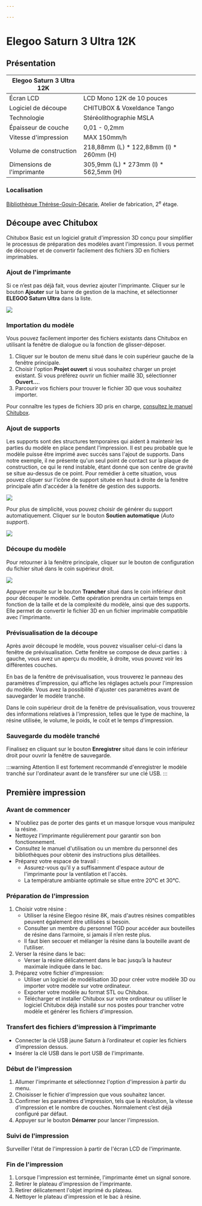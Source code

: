 ```yaml
---

---
```


# Elegoo Saturn 3 Ultra 12K

## Présentation

| Elegoo Saturn 3 Ultra 12K||
|-----|-----|
|Écran LCD|	LCD Mono 12K de 10 pouces|
|Logiciel de découpe| CHITUBOX & Voxeldance Tango|
|Technologie| Stéréolithographie MSLA|
|Épaisseur de couche| 0,01 - 0,2mm|
|Vitesse d'impression| MAX 150mm/h|
|Volume de construction| 218,88mm (L) * 122,88mm (l) * 260mm (H)|
|Dimensions de l'imprimante| 305,9mm (L) * 273mm (l) * 562,5mm (H)|

### Localisation

[Bibliothèque Thérèse-Gouin-Décarie](https://bib.umontreal.ca/espaces/#tgd), Atelier de fabrication, 2<sup>e</sup> étage.

## Découpe avec Chitubox

Chitubox Basic est un logiciel gratuit d'impression 3D conçu pour simplifier le processus de préparation des modèles avant l'impression. Il vous permet de découper et de convertir facilement des fichiers 3D en fichiers imprimables.

### Ajout de l'imprimante

Si ce n’est pas déjà fait, vous devriez ajouter l'imprimante. Cliquer sur le bouton **Ajouter** sur la barre de gestion de la machine, et sélectionner **ELEGOO Saturn Ultra** dans la liste.

![](/img/docs/chitubox-1.webp)

### Importation du modèle

Vous pouvez facilement importer des fichiers existants dans Chitubox en utilisant la fenêtre de dialogue ou la fonction de glisser-déposer. 

1. Cliquer sur le bouton de menu situé dans le coin supérieur gauche de la fenêtre principale.
2. Choisir l'option **Projet ouvert** si vous souhaitez charger un projet existant. Si vous préférez ouvrir un fichier maillé 3D, sélectionner **Ouvert...**.
3. Parcourir vos fichiers pour trouver le fichier 3D que vous souhaitez importer.

Pour connaître les types de fichiers 3D pris en charge, [consultez le manuel Chitubox](https://docs.chitubox.com/en-US/chitubox-basic/latest/introduction).

### Ajout de supports

Les supports sont des structures temporaires qui aident à maintenir les parties du modèle en place pendant l'impression.
Il est peu probable que le modèle puisse être imprimé avec succès sans l'ajout de supports. Dans notre exemple, il ne présente qu'un seul point de contact sur la plaque de construction, ce qui le rend instable, étant donné que son centre de gravité se situe au-dessus de ce point. Pour remédier à cette situation, vous pouvez cliquer sur l'icône de support située en haut à droite de la fenêtre principale afin d'accéder à la fenêtre de gestion des supports. 

![](/img/docs/chitubox-2.webp)

Pour plus de simplicité, vous pouvez choisir de générer du support automatiquement. Cliquer sur le bouton **Soutien automatique** (*Auto support*).

![](/img/docs/chitubox-3.webp)

### Découpe du modèle

Pour retourner à la fenêtre principale, cliquer sur le bouton de configuration du fichier situé dans le coin supérieur droit.

![](/img/docs/chitubox-4.webp)

Appuyer ensuite sur le bouton **Trancher** situé dans le coin inférieur droit pour découper le modèle. Cette opération prendra un certain temps en fonction de la taille et de la complexité du modèle, ainsi que des supports. Elle permet de convertir le fichier 3D en un fichier imprimable compatible avec l'imprimante.

### Prévisualisation de la découpe

Après avoir découpé le modèle, vous pouvez visualiser celui-ci dans la fenêtre de prévisualisation. Cette fenêtre se compose de deux parties : à gauche, vous avez un aperçu du modèle, à droite, vous pouvez voir les différentes couches.

En bas de la fenêtre de prévisualisation, vous trouverez le panneau des paramètres d'impression, qui affiche les réglages actuels pour l'impression du modèle. Vous avez la possibilité d'ajuster ces paramètres avant de sauvegarder le modèle tranché.

Dans le coin supérieur droit de la fenêtre de prévisualisation, vous trouverez des informations relatives à l'impression, telles que le type de machine, la résine utilisée, le volume, le poids, le coût et le temps d'impression.

### Sauvegarde du modèle tranché

Finalisez en cliquant sur le bouton **Enregistrer** situé dans le coin inférieur droit pour ouvrir la fenêtre de sauvegarde.

:::warning Attention
Il est fortement recommandé d'enregistrer le modèle tranché sur l'ordinateur avant de le transférer sur une clé USB.
:::

## Première impression

### Avant de commencer

- N'oubliez pas de porter des gants et un masque lorsque vous manipulez la résine.
- Nettoyez l'imprimante régulièrement pour garantir son bon fonctionnement.
- Consultez le manuel d'utilisation ou un membre du personnel des bibliothèques pour obtenir des instructions plus détaillées.
- Préparez votre espace de travail :
    - Assurez-vous qu'il y a suffisamment d'espace autour de l'imprimante pour la ventilation et l'accès.
    - La température ambiante optimale se situe entre 20°C et 30°C.

### Préparation de l'impression

1. Choisir votre résine :
    - Utiliser la résine Elegoo résine 8K, mais d'autres résines compatibles peuvent également être utilisées si besoin.
    - Consulter un membre du personnel TGD pour accéder aux bouteilles de résine dans l’armoire, si jamais il n’en reste plus.
    - Il faut bien secouer et mélanger la résine dans la bouteille avant de l’utiliser.
2. Verser la résine dans le bac:
    - Verser la résine délicatement dans le bac jusqu’à la hauteur maximale indiquée dans le bac.
3. Préparez votre fichier d'impression:
    - Utiliser un logiciel de modélisation 3D pour créer votre modèle 3D ou importer votre modèle sur votre ordinateur.
    - Exporter votre modèle au format STL ou Chitubox.
    - Télécharger et installer Chitubox sur votre ordinateur ou utiliser le logiciel Chitubox déjà installé sur nos postes pour trancher votre modèle et générer les fichiers d'impression.

### Transfert des fichiers d'impression à l'imprimante

- Connecter la clé USB jaune Saturn à l’ordinateur et copier les fichiers d'impression dessus.
- Insérer la clé USB dans le port USB de l'imprimante.

### Début de l'impression

1. Allumer l'imprimante et sélectionnez l'option d'impression à partir du menu.
2. Choisisser le fichier d'impression que vous souhaitez lancer.
3. Confirmer les paramètres d'impression, tels que la résolution, la vitesse d'impression et le nombre de couches. Normalement c’est déjà configuré par défaut.
4. Appuyer sur le bouton **Démarrer** pour lancer l'impression.

### Suivi de l'impression

Surveiller l'état de l'impression à partir de l'écran LCD de l'imprimante.

### Fin de l'impression

1. Lorsque l'impression est terminée, l'imprimante émet un signal sonore.
2. Retirer le plateau d'impression de l'imprimante.
3. Retirer délicatement l'objet imprimé du plateau.
4. Nettoyer le plateau d'impression et le bac à résine.